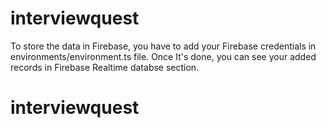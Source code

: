 # interviewquest

To store the data in Firebase, you have to add your Firebase credentials in environments/environment.ts file.
Once It's done, you can see your added records in Firebase Realtime databse section.




# interviewquest
